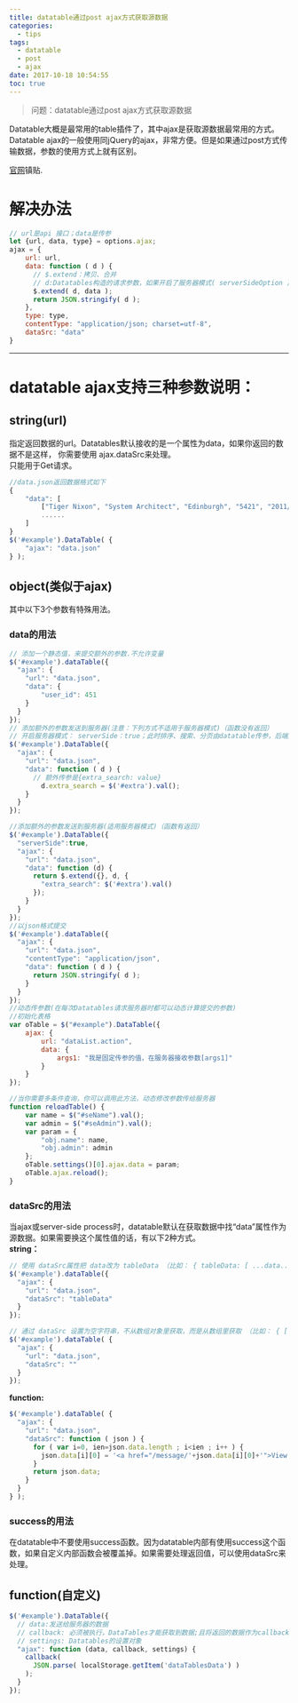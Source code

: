 ```yaml
---
title: datatable通过post ajax方式获取源数据
categories:
  - tips
tags:
  - datatable
  - post
  - ajax
date: 2017-10-18 10:54:55
toc: true
---
```

> 问题：datatable通过post ajax方式获取源数据

Datatable大概是最常用的table插件了，其中ajax是获取源数据最常用的方式。Datatable ajax的一般使用同jQuery的ajax，非常方便。但是如果通过post方式传输数据，参数的使用方式上就有区别。

<!-- more -->

[官网](https://datatables.net/reference/option/ajax)镇贴.

# 解决办法
```JavaScript
// url是api 接口；data是传参
let {url, data, type} = options.ajax;
ajax = {
    url: url,
    data: function ( d ) {
      // $.extend：拷贝、合并
      // d:Datatables构造的请求参数，如果开启了服务器模式( serverSideOption ) 这个还会包含服务器请求的一些参数
      $.extend( d, data );
      return JSON.stringify( d );
    },
    type: type,
    contentType: "application/json; charset=utf-8",
    dataSrc: "data"
}
```

<hr/>

# datatable ajax支持三种参数说明：
## string(url)   
  指定返回数据的url。Datatables默认接收的是一个属性为data，如果你返回的数据不是这样， 你需要使用 ajax.dataSrc来处理。   
  只能用于Get请求。

```Javascript
//data.json返回数据格式如下
{
    "data": [
        ["Tiger Nixon", "System Architect", "Edinburgh", "5421", "2011/04/25", "$3,120"],
        ......
    ]
}
$('#example').DataTable( {
    "ajax": "data.json"
} );
```

## object(类似于ajax)  
其中以下3个参数有特殊用法。

### data的用法  
```Javascript
// 添加一个静态值，来提交额外的参数.不允许变量
$('#example').dataTable({
  "ajax": {
    "url": "data.json",
    "data": {
        "user_id": 451
    }
  }
});
// 添加额外的参数发送到服务器(注意：下列方式不适用于服务器模式)（函数没有返回）
// 开启服务器模式： serverSide：true；此时排序、搜索、分页由datatable传参，后端处理
$('#example').DataTable({
  "ajax": {
    "url": "data.json",    
    "data": function ( d ) {
      // 额外传参是{extra_search: value}
        d.extra_search = $('#extra').val();
    }
  }
});

//添加额外的参数发送到服务器(适用服务器模式)（函数有返回）
$('#example').DataTable({
  "serverSide":true,
  "ajax": {
    "url": "data.json",
    "data": function (d) {
      return $.extend({}, d, {
        "extra_search": $('#extra').val()
      });
    }
  }
});
//以json格式提交
$('#example').dataTable({
  "ajax": {
    "url": "data.json",
    "contentType": "application/json",
    "data": function ( d ) {
      return JSON.stringify( d );
    }
  }
});
//动态传参数(在每次Datatables请求服务器时都可以动态计算提交的参数)
//初始化表格
var oTable = $("#example").DataTable({
    ajax: {
        url: "dataList.action",
        data: {
            args1: "我是固定传参的值，在服务器接收参数[args1]"
        }
    }
});

//当你需要多条件查询，你可以调用此方法，动态修改参数传给服务器
function reloadTable() {
    var name = $("#seName").val();
    var admin = $("#seAdmin").val();
    var param = {
        "obj.name": name,
        "obj.admin": admin
    };
    oTable.settings()[0].ajax.data = param;
    oTable.ajax.reload();
}
```
### dataSrc的用法  
当ajax或server-side process时，datatable默认在获取数据中找“data”属性作为源数据。如果需要换这个属性值的话，有以下2种方式。  
<b>string：</b>

```Javascript
// 使用 dataSrc属性把 data改为 tableData （比如： { tableData: [ ...data... ] } ）
$('#example').dataTable({
  "ajax": {
    "url": "data.json",
    "dataSrc": "tableData"
  }
});

// 通过 dataSrc 设置为空字符串，不从数组对象里获取，而是从数组里获取 （比如： { [ ...data... ] } ）
$('#example').dataTable( {
  "ajax": {
    "url": "data.json",
    "dataSrc": ""
  }
});
```

<b>function:</b>  

```Javascript
$('#example').dataTable( {
  "ajax": {
    "url": "data.json",
    "dataSrc": function ( json ) {
      for ( var i=0, ien=json.data.length ; i<ien ; i++ ) {
        json.data[i][0] = '<a href="/message/'+json.data[i][0]+'">View message</a>';
      }
      return json.data;
    }
  }
} );
```


### success的用法
在datatable中不要使用success函数。因为datatable内部有使用success这个函数，如果自定义内部函数会被覆盖掉。如果需要处理返回值，可以使用dataSrc来处理。

## function(自定义)

```Javascript
$('#example').DataTable({
  // data:发送给服务器的数据
  // callback: 必须被执行，DataTables才能获取到数据;且将返回的数据作为callback()的唯一参数
  // settings: Datatables的设置对象
  "ajax": function (data, callback, settings) {
    callback(
      JSON.parse( localStorage.getItem('dataTablesData') )
    );
  }
});
```
